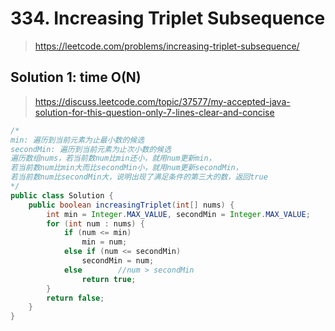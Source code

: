 # 334. Increasing Triplet Subsequence
> https://leetcode.com/problems/increasing-triplet-subsequence/

## Solution 1: time O(N)
> https://discuss.leetcode.com/topic/37577/my-accepted-java-solution-for-this-question-only-7-lines-clear-and-concise

```java
/*
min: 遍历到当前元素为止最小数的候选
secondMin: 遍历到当前元素为止次小数的候选
遍历数组nums，若当前数num比min还小，就用num更新min，
若当前数num比min大而比secondMin小，就用num更新secondMin，
若当前数num比secondMin大，说明出现了满足条件的第三大的数，返回true
*/
public class Solution {
    public boolean increasingTriplet(int[] nums) {
        int min = Integer.MAX_VALUE, secondMin = Integer.MAX_VALUE;
        for (int num : nums) {
            if (num <= min)
                min = num;
            else if (num <= secondMin)
                secondMin = num;
            else        //num > secondMin
                return true;
        }
        return false;
    }
}
```

